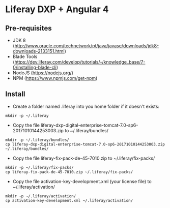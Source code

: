 # Liferay DXP + Angular 4

## Pre-requisites

* JDK 8 (http://www.oracle.com/technetwork/pt/java/javase/downloads/jdk8-downloads-2133151.html)
* Blade Tools (https://dev.liferay.com/develop/tutorials/-/knowledge_base/7-0/installing-blade-cli)
* NodeJS (https://nodejs.org/)
* NPM (https://www.npmjs.com/get-npm)

## Install

* Create a folder named .liferay into you home folder if it doesn't exists:

```
mkdir -p ~/.liferay
```

* Copy the file liferay-dxp-digital-enterprise-tomcat-7.0-sp6-20171010144253003.zip to ~/.liferay/bundles/

```
mkdir -p ~/.liferay/bundles/
cp liferay-dxp-digital-enterprise-tomcat-7.0-sp6-20171010144253003.zip ~/.liferay/bundles/
```

* Copy the file liferay-fix-pack-de-45-7010.zip to ~/.liferay/fix-packs/

```
mkdir -p ~/.liferay/fix-packs/
cp liferay-fix-pack-de-45-7010.zip ~/.liferay/fix-packs/
```

* Copy the file activation-key-development.xml (your license file) to ~/.liferay/activation/

```
mkdir -p ~/.liferay/activation/
cp activation-key-development.xml ~/.liferay/activation/
```
